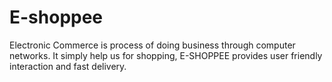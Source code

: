 # E-shoppee



Electronic Commerce is process of doing business through computer networks. It simply help
us for shopping, E-SHOPPEE provides user friendly interaction and fast delivery.
